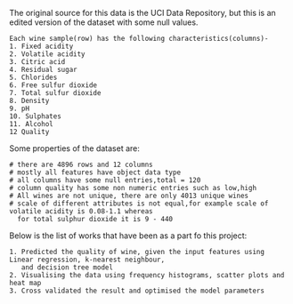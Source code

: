 The original source for this data is the UCI Data Repository, but this is an edited version of the dataset with some null values.

	Each wine sample(row) has the following characteristics(columns)-
	1. Fixed acidity
	2. Volatile acidity
	3. Citric acid
	4. Residual sugar
	5. Chlorides
	6. Free sulfur dioxide
	7. Total sulfur dioxide
	8. Density
	9. pH
  	10. Sulphates
  	11. Alcohol
  	12 Quality 

Some properties of the dataset are:

	# there are 4896 rows and 12 columns
	# mostly all features have object data type
	# all columns have some null entries,total = 120
	# column quality has some non numeric entries such as low,high
	# All wines are not unique, there are only 4013 unique wines
	# scale of different attributes is not equal,for example scale of volatile acidity is 0.08-1.1 whereas 
	  for total sulphur dioxide it is 9 - 440
	
Below is the list of works that have been as a part fo this project:

	1. Predicted the quality of wine, given the input features using Linear regression, k-nearest neighbour, 
	   and decision tree model
	2. Visualising the data using frequency histograms, scatter plots and heat map
	3. Cross validated the result and optimised the model parameters
